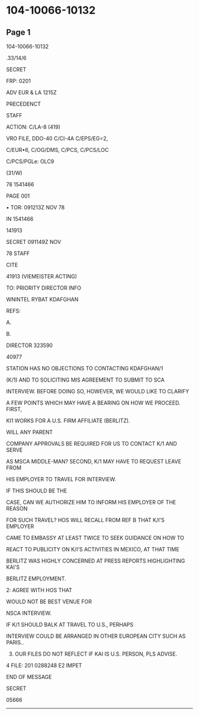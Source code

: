 # 104-10066-10132

## Page 1

104-10066-10132

.33/14/6

SECRET

FRP: 0201

ADV EUR & LA 1215Z

PRECEDENCT

STAFF

ACTION: C/LA-8 (419)

VRO FILE, DDO-40 C/CI-4A C/EPS/EG=2,

C/EUR•6, C/OG/DMS, C/PCS, C/PCS/LOC

C/PCS/PGLe: OLC9

(31/W)

78 1541466

PAGE 001

• TOR: 091213Z NOV 78

IN 1541466

141913

SECRET 091149Z NOV

78 STAFF

CITE

41913 (VIEMEISTER ACTING)

TO: PRIORITY DIRECTOR INFO

WNINTEL RYBAT KDAFGHAN

REFS:

A.

B.

DIRECTOR 323590

40977

STATION HAS NO OBJECTIONS TO CONTACTING KDAFGHAN/1

(K/1) AND TO SOLICITING MIS AGREEMENT TO SUBMIT TO SCA

INTERVIEW. BEFORE DOING SO, HOWEVER, WE WOULD LIKE TO CLARIFY

A FEW POINTS WHICH MAY HAVE A BEARING ON HOW WE PROCEED. FIRST,

KI1 WORKS FOR A U.S. FIRM AFFILIATE (BERLITZ).

WILL ANY PARENT

COMPANY APPROVALS BE REQUIRED FOR US TO CONTACT K/1 AND SERVE

AS MSCA MIDDLE-MAN? SECOND, K/1 MAY HAVE TO REQUEST LEAVE FROM

HIS EMPLOYER TO TRAVEL FOR INTERVIEW.

IF THIS SHOULD BE THE

CASE, CAN WE AUTHORIZE HIM TO INFORM HIS EMPLOYER OF THE REASON

FOR SUCH TRAVEL? HOS WILL RECALL FROM REF B THAT K/I'S EMPLOYER

CAME TO EMBASSY AT LEAST TWICE TO SEEK GUIDANCE ON HOW TO

REACT TO PUBLICITY ON K/I'S ACTIVITIES IN MEXICO, AT THAT TIME

BERLITZ WAS HIGHLY CONCERNED AT PRESS REPORTS HIGHLIGHTING KAI'S

BERLITZ EMPLOYMENT.

2: AGREE WITH HOS THAT

WOULD NOT BE BEST VENUE FOR

NSCA INTERVIEW.

IF K/1 SHOULD BALK AT TRAVEL TO U.S., PERHAPS

INTERVIEW COULD BE ARRANGED IN OTHER EUROPEAN CITY SUCH AS PARIS..

3. OUR FILES DO NOT REFLECT IF KAI IS U.S. PERSON, PLS ADVISE.

4 FILE: 201 0288248 E2 IMPET

END OF MESSAGE

SECRET

05666

---

